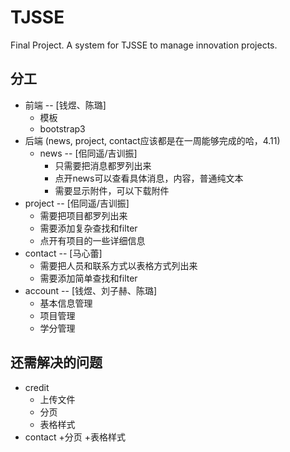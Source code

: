 # TJSSE

Final Project. A system for TJSSE to manage innovation projects.

## 分工

+ 前端 -- [钱煜、陈璐]
	+ 模板
	+ bootstrap3
+ 后端 (news, project, contact应该都是在一周能够完成的哈，4.11)
	+ news  -- [佀同遥/吉训振]
		+ 只需要把消息都罗列出来
		+ 点开news可以查看具体消息，内容，普通纯文本
		+ 需要显示附件，可以下载附件
+ project -- [佀同遥/吉训振]
	+ 需要把项目都罗列出来
	+ 需要添加复杂查找和filter
	+ 点开有项目的一些详细信息
+ contact -- [马心蕾]
	+ 需要把人员和联系方式以表格方式列出来
	+ 需要添加简单查找和filter
+ account  -- [钱煜、刘子赫、陈璐]
	+ 基本信息管理
	+ 项目管理
	+ 学分管理 

## 还需解决的问题

+ credit 
	+ 上传文件
	+ 分页
	+ 表格样式 
+ contact
	+分页
	+表格样式
